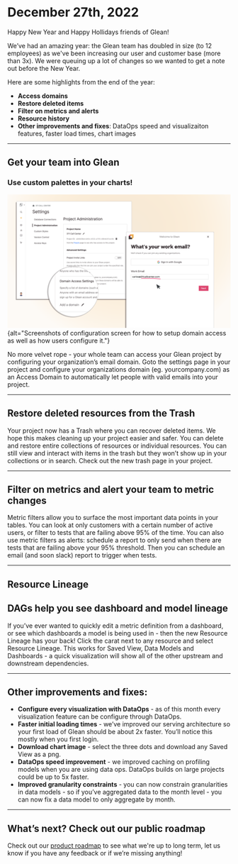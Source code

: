 # December 27th, 2022

Happy New Year and Happy Hollidays friends of Glean!

We’ve had an amazing year: the Glean team has doubled in size (to 12 employees) as we've been increasing our user and customer base (more than 3x).  We were queuing up a lot of changes so we wanted to get a note out before the New Year.

Here are some highlights from the end of the year:

- **Access domains**
- **Restore deleted items**
- **Filter on metrics and alerts**
- **Resource history**
- **Other improvements and fixes**: DataOps speed and visualizaiton features, faster load times, chart images

---

## Get your team into Glean

### Use custom palettes in your charts!

![image](../assets/product_updates/221227_access.png){alt="Screenshots of configuration screen for how to setup domain access as well as how users configure it."}

No more velvet rope - your whole team can access your Glean project by configuring your organization’s email domain.  Goto the settings page in your project and configure your organizations domain (eg. yourcompany.com) as an Access Domain to automatically let people with valid emails into your project.

---

## Restore deleted resources from the Trash

Your project now has a Trash where you can recover deleted items.  We hope this makes cleaning up your project easier and safer.  You can delete and restore entire collections of resources or individual resources.  You can still view and interact with  items in the trash but they won’t show up in your collections or in search.  Check out the new trash page in your project.

---

## Filter on metrics and alert your team to metric changes

Metric filters allow you to surface the most important data points in your tables.  You can look at only customers with a certain number of active users, or filter to tests that are failing above 95% of the time.  You can also use metric filters as alerts: schedule a report to only send when there are tests that are failing above your 95% threshold.  Then you can schedule an email (and soon slack) report to trigger when tests.

---

## Resource Lineage 

## DAGs help you see dashboard and model lineage

If you’ve ever wanted to quickly edit a metric definition from a dashboard, or see which dashboards a model is being used in - then the new Resource Lineage has your back!  Click the carat next to any resource and select Resource Lineage.  This works for Saved View, Data Models and Dashboards - a quick visualization will show all of the other upstream and downstream dependencies.

---

## Other improvements and fixes:

- **Configure every visualization with DataOps** - as of this month every visualization feature can be configure through DataOps.
- **Faster initial loading times** - we’ve improved our serving architecture so your first load of Glean should be about 2x faster.  You’ll notice this mostly when you first login.
- **Download chart image** - select the three dots and download any Saved View as a png.
- **DataOps speed improvement** - we improved caching on profiling models when you are using data ops.  DataOps builds on large projects could be up to 5x faster.
- **Improved granularity constraints** - you can now constrain granularities in data models - so if you’ve aggregated data to the month level - you can now fix a data model to only aggregate by month.

---

## What’s next?  Check out our public roadmap
Check out our [product roadmap](../product-roadmap/product-roadmap.md) to see what we're up to long term, let us know if you have any feedback or if we’re missing anything!
